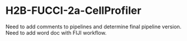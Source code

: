 # H2B-FUCCI-2a-CellProfiler
Need to add comments to pipelines and determine final pipeline version. Need to add word doc with FIJI workflow.
